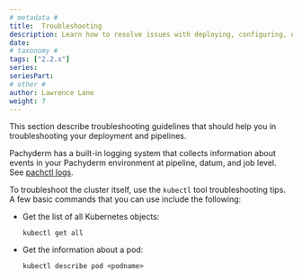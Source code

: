 ```yaml
---
# metadata # 
title:  Troubleshooting
description: Learn how to resolve issues with deploying, configuring, or running Pachyderm.
date: 
# taxonomy #
tags: ["2.2.x"]
series:
seriesPart:
# other # 
author: Lawrence Lane
weight: 7
---
```


This section describe troubleshooting guidelines that should
help you in troubleshooting your deployment and pipelines.

Pachyderm has a built-in logging system that collects
information about events in your Pachyderm environment at
pipeline, datum, and job level. See [pachctl logs](../reference/pachctl/pachctl_logs.md).

To troubleshoot the cluster itself, use the `kubectl` tool
troubleshooting tips. A few basic commands that you can use
include the following:

* Get the list of all Kubernetes objects:

  ```shell
  kubectl get all
  ```

* Get the information about a pod:

  ```shell
  kubectl describe pod <podname>
  ```

